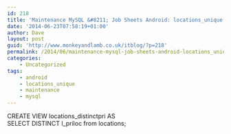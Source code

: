 ```yaml
---
id: 218
title: 'Maintenance MySQL &#8211; Job Sheets Android: locations_unique'
date: '2014-06-23T07:58:19+01:00'
author: Dave
layout: post
guid: 'http://www.monkeyandlamb.co.uk/itblog/?p=218'
permalink: /2014/06/maintenance-mysql-job-sheets-android-locations_unique/
categories:
    - Uncategorized
tags:
    - android
    - locations_unique
    - maintenance
    - mysql
---
```


CREATE VIEW locations\_distinctpri AS  
SELECT DISTINCT l\_priloc from locations;